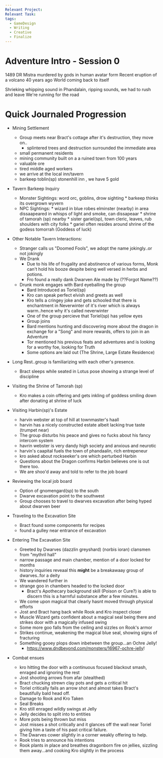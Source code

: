 ```yaml
---
Relevant Project: 
Relevant Task: 
tags:
  - GameDesign
  - Writing
  - Creative
  - Finalize
---
```

# Adventure Intro - Session 0
1489 DR
Mistra murdered by gods in human avatar form
Recent eruption of a volcano 40 years ago
World coming back to itself

Shrieking whipping sound in Phandalain, ripping sounds, we had to rush and leave
We're running for the road

# Quick Journaled Progression

* Mining Settlement
	* Group meets near Bract's cottage after it's destruction, they move on..
		* splintered trees and destruction surrounded the immediate area
	* small permanent residents
	* mining community built on a a ruined town from 100 years
	* valuable ore
	* tired middle aged workers
	* we arrive at the local inn/tavern
	* barkeep toblin(sp) stonenhill inn , we have 5 gold
* Tavern Barkeep Inquiry
	* Monster Sightings:
		word orc, goblins, drow sighting
				* barkeep thinks its overgrown wyvern
	* NPC Sightings:
			* wizard in blue robes elminster (nearby) in area dissaapeared in whisps of light and smoke, can dissapeaar
			* shrine of tamorah (sp) nearby
			* sister gariel(sp), town cleric, leaves, rub shoulders with city folks
				*  gariel often resides around shrine of the godess tomorrah (Goddess of luck)
* Other Notable Tavern Interactions:
	* Stranger calls us "Doomed Fools", we adopt the name jokingly..or not jokingly
	* We Drank
		* Due to his life of frugality and abstinence of various forms, Monk can't hold his booze despite being well versed in herbs and potions.
		* Fro found a really dank Dwarven Ale made by (??Forgot Name??)
	* Drunk monk engages with Bard eyeballing the group
		* Bard Introduced as Toriel(sp)
		* Kro can speak perfect elvish and greets as well
		* Kro tells a cringey joke and gets schooled that there is enchantment in Neverwinter of it's river which is always warm..hence why it's called neverwinter
		* One of the group percieve that Toriel(sp) has yellow eyes
		* Group joins
		* Bard mentions hunting and discovering more about the dragon in exchange for a "Song" and more rewards, offers to join in an Adventure
		* Tor mentioned his previous feats and adventures and is looking for a worthy foe, looking for Truth
		* Some options are laid out (The Shrine, Large Estate Residence)
* Long Rest..group is familiarizing with each other's presence.
	* Bract sleeps while seated in Lotus pose showing a strange level of discipline
* Visiting the Shrine of Tamorah (sp)
	* Kro makes a coin offering and gets inkling of goddess smiling down after donating at shrine of luck
* Visiting Harbin(sp)'s Estate
	* harvin webster at top of hill at townmaster's haall
	* harvin has a nicely constructed estate albeit lacking true taste (trumpet near)
	* The group disturbs his peace and gives no fucks about his fancy intercom system
	* havrin webster is very dandy high society and anxious and neurotic
	* harvin's caapital fuels the town of phandaalin, rich entrepeneur
	* kro asked about rockseeker's ore which perturbed Harbin
	* Questions about the Dragon confirms Harbin believes one is out there too. 
	* We are shoo'd away and told to refer to the job board
 * Reviewing the local job board
	 * Option of gnomengard(sp) to the south
	 * Dwarve excavation point to the southwest
	 * Group chooses to travel to dwarves excavation after being hyped about dwarven beer
* Traveling to the Excavation Site
	* Bract found some components for recipes
	* found a gulley near entrance of excavation
* Entering The Excavation Site
	* Greeted by Dwarves (dazzlin greyshard) (norbis ioran) clansmen from  "mythril hall"
	* narrow passage and main chamber, mention of a door locked for months 
	* history inquiries reveaal this **might** be a breakawaay group of dwarves..for a deity
	* We wandered further in
	* strange goo in chambers headed to the locked door
		* Bract's Apothecary background skill (Poison or Cure?) is able to discern this is a harmful substance after a few minutes. 
	* We come upon magical that clearly hasnt moved through physical efforts
	* Jost and Bract hang back while Rook and Kro inspect closer
	* Muscle Wizard gets confident about a magical seal being there and strikes door with a magically infused swing
	* Some more goo falls from the ceiling and sizzles on Rook's armor
	* Strikes continue, weakening the magical blue seal, showing signs of fracturing
	* Something gooey plops down inbetween the group...an Ochre Jelly!
		* https://www.dndbeyond.com/monsters/16967-ochre-jelly!

* Combat ensues
	* kro hitting the door with a continuous focused blackout smash, enraged and ignoring the rest
	* Jost shooting arrows from afar (stealthed)
	* Bract chucking strewn clay pots and gets a critical hit
	* Toriel critically fails an arrow shot and almost takes Bract's beautifully bald head off. 
	* Damage to Rook and Kro Taken
	* Seal Breaks
	* Kro still enraged wildly swings at Jelly
	* Jelly decides to split into to entities
	* More pots being thrown but miss
	* Jost misses a shot critically and it glances off the wall near Toriel giving him a taste of his  past critical failure. 
	* The Dwarves cower slightly in a corner weakly offering to help. 
	* Rook tries to announce his intentions
	* Rook plants in place and breathes dragonborn fire on jellies, sizzling them away...and cooking Kro slightly in the process

